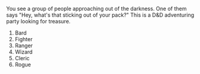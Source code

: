 You see a group of people approaching out of the darkness. One of them says "Hey, what's that sticking out of your pack?" This is a D&D adventuring party looking for treasure. 
1. Bard
2. Fighter
3. Ranger
4. Wizard
5. Cleric
6. Rogue